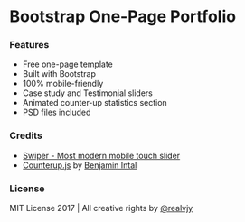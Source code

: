 # Bootstrap One-Page Portfolio


### Features

* Free one-page template
* Built with Bootstrap
* 100% mobile-friendly
* Case study and Testimonial sliders
* Animated counter-up statistics section
* PSD files included


### Credits

 * [Swiper - Most modern mobile touch slider](http://idangero.us/swiper)
 * [Counterup.js](https://github.com/bfintal/Counter-Up) by [Benjamin Intal](https://github.com/bfintal)

### License
MIT License 2017 | All creative rights by [@realvjy](https://github.com/realvjy)
